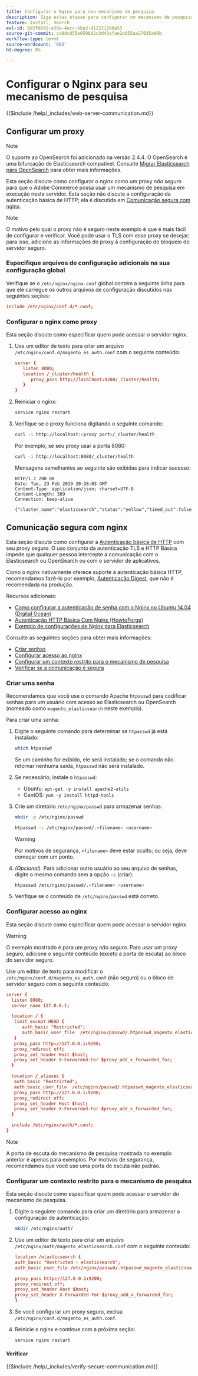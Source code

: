 ```yaml
---
title: Configurar o Nginx para seu mecanismo de pesquisa
description: Siga estas etapas para configurar um mecanismo de pesquisa com o servidor Web Nginx para instalações locais do Adobe Commerce.
feature: Install, Search
exl-id: 8d2f8695-e30a-4acc-bba3-d122212b0a53
source-git-commit: ca8dc855e0598d2c3d43afae2e055aa27035a09b
workflow-type: tm+mt
source-wordcount: '603'
ht-degree: 0%

---
```


# Configurar o Nginx para seu mecanismo de pesquisa

{{$include /help/_includes/web-server-communication.md}}

## Configurar um proxy

>[!NOTE]
>
>O suporte ao OpenSearch foi adicionado na versão 2.4.4. O OpenSearch é uma bifurcação de Elasticsearch compatível. Consulte [Migrar Elasticsearch para OpenSearch](../../../upgrade/prepare/opensearch-migration.md) para obter mais informações.

Esta seção discute como configurar o nginx como um proxy *não seguro* para que o Adobe Commerce possa usar um mecanismo de pesquisa em execução neste servidor. Esta seção não discute a configuração da autenticação básica de HTTP; ela é discutida em [Comunicação segura com nginx](#secure-communication-with-nginx).

>[!NOTE]
>
>O motivo pelo qual o proxy não é seguro neste exemplo é que é mais fácil de configurar e verificar. Você pode usar o TLS com esse proxy se desejar; para isso, adicione as informações do proxy à configuração de bloqueio do servidor seguro.

### Especifique arquivos de configuração adicionais na sua configuração global

Verifique se o `/etc/nginx/nginx.conf` global contém a seguinte linha para que ele carregue os outros arquivos de configuração discutidos nas seguintes seções:

```conf
include /etc/nginx/conf.d/*.conf;
```

### Configurar o nginx como proxy

Esta seção discute como especificar quem pode acessar o servidor nginx.

1. Use um editor de texto para criar um arquivo `/etc/nginx/conf.d/magento_es_auth.conf` com o seguinte conteúdo:

   ```conf
   server {
      listen 8080;
      location /_cluster/health {
         proxy_pass http://localhost:9200/_cluster/health;
      }
   }
   ```

1. Reiniciar o nginx:

   ```bash
   service nginx restart
   ```

1. Verifique se o proxy funciona digitando o seguinte comando:

   ```bash
   curl -i http://localhost:<proxy port>/_cluster/health
   ```

   Por exemplo, se seu proxy usar a porta 8080:

   ```bash
   curl -i http://localhost:8080/_cluster/health
   ```

   Mensagens semelhantes ao seguinte são exibidas para indicar sucesso:

   ```
   HTTP/1.1 200 OK
   Date: Tue, 23 Feb 2019 20:38:03 GMT
   Content-Type: application/json; charset=UTF-8
   Content-Length: 389
   Connection: keep-alive
   
   {"cluster_name":"elasticsearch","status":"yellow","timed_out":false,"number_of_nodes":1,"number_of_data_nodes":1,"active_primary_shards":5,"active_shards":5,"relocating_shards":0,"initializing_shards":0,"unassigned_shards":5,"delayed_unassigned_shards":0,"number_of_pending_tasks":0,"number_of_in_flight_fetch":0,"task_max_waiting_in_queue_millis":0,"active_shards_percent_as_number":50.0}
   ```

## Comunicação segura com nginx

Esta seção discute como configurar a [Autenticação básica de HTTP](https://nginx.org/en/docs/http/ngx_http_auth_basic_module.html) com seu proxy seguro. O uso conjunto da autenticação TLS e HTTP Básica impede que qualquer pessoa intercepte a comunicação com o Elasticsearch ou OpenSearch ou com o servidor de aplicativos.

Como o nginx nativamente oferece suporte à autenticação básica HTTP, recomendamos fazê-lo por exemplo, [Autenticação Digest](https://www.nginx.com/resources/wiki/modules/auth_digest/), que não é recomendada na produção.

Recursos adicionais:

* [Como configurar a autenticação de senha com o Nginx no Ubuntu 14.04 (Digital Ocean)](https://www.digitalocean.com/community/tutorials/how-to-set-up-password-authentication-with-nginx-on-ubuntu-14-04)
* [Autenticação HTTP Básica Com Nginx (HowtoForge)](https://www.howtoforge.com/basic-http-authentication-with-nginx)
* [Exemplo de configurações de Nginx para Elasticsearch](https://gist.github.com/karmi/b0a9b4c111ed3023a52d)

Consulte as seguintes seções para obter mais informações:

* [Criar senhas](#create-a-password)
* [Configurar acesso ao nginx](#set-up-access-to-nginx)
* [Configurar um contexto restrito para o mecanismo de pesquisa](#set-up-a-restricted-context-for-the-search-engine)
* [Verificar se a comunicação é segura](#secure-communication-with-nginx)

### Criar uma senha

Recomendamos que você use o comando Apache `htpasswd` para codificar senhas para um usuário com acesso ao Elasticsearch ou OpenSearch (nomeado como `magento_elasticsearch` neste exemplo).

Para criar uma senha:

1. Digite o seguinte comando para determinar se `htpasswd` já está instalado:

   ```bash
   which htpasswd
   ```

   Se um caminho for exibido, ele será instalado; se o comando não retornar nenhuma saída, `htpasswd` não será instalado.

1. Se necessário, instale o `htpasswd`:

   * Ubuntu: `apt-get -y install apache2-utils`
   * CentOS: `yum -y install httpd-tools`

1. Crie um diretório `/etc/nginx/passwd` para armazenar senhas:

   ```bash
   mkdir -p /etc/nginx/passwd
   ```

   ```bash
   htpasswd -c /etc/nginx/passwd/.<filename> <username>
   ```

   >[!WARNING]
   >
   >Por motivos de segurança, `<filename>` deve estar oculto; ou seja, deve começar com um ponto.

1. *(Opcional).* Para adicionar outro usuário ao seu arquivo de senhas, digite o mesmo comando sem a opção `-c` (criar):

   ```bash
   htpasswd /etc/nginx/passwd/.<filename> <username>
   ```

1. Verifique se o conteúdo de `/etc/nginx/passwd` está correto.

### Configurar acesso ao nginx

Esta seção discute como especificar quem pode acessar o servidor nginx.

>[!WARNING]
>
>O exemplo mostrado é para um proxy *não seguro*. Para usar um proxy seguro, adicione o seguinte conteúdo (exceto a porta de escuta) ao bloco do servidor seguro.

Use um editor de texto para modificar o `/etc/nginx/conf.d/magento_es_auth.conf` (não seguro) ou o bloco de servidor seguro com o seguinte conteúdo:

```conf
server {
  listen 8080;
  server_name 127.0.0.1;

  location / {
   limit_except HEAD {
      auth_basic "Restricted";
      auth_basic_user_file  /etc/nginx/passwd/.htpasswd_magento_elasticsearch;
   }
   proxy_pass http://127.0.0.1:9200;
   proxy_redirect off;
   proxy_set_header Host $host;
   proxy_set_header X-Forwarded-For $proxy_add_x_forwarded_for;
  }

  location /_aliases {
   auth_basic "Restricted";
   auth_basic_user_file  /etc/nginx/passwd/.htpasswd_magento_elasticsearch;
   proxy_pass http://127.0.0.1:9200;
   proxy_redirect off;
   proxy_set_header Host $host;
   proxy_set_header X-Forwarded-For $proxy_add_x_forwarded_for;
  }

  include /etc/nginx/auth/*.conf;
}
```

>[!NOTE]
>
>A porta de escuta do mecanismo de pesquisa mostrada no exemplo anterior é apenas para exemplos. Por motivos de segurança, recomendamos que você use uma porta de escuta não padrão.

### Configurar um contexto restrito para o mecanismo de pesquisa

Esta seção discute como especificar quem pode acessar o servidor do mecanismo de pesquisa.

1. Digite o seguinte comando para criar um diretório para armazenar a configuração de autenticação:

   ```bash
   mkdir /etc/nginx/auth/
   ```

1. Use um editor de texto para criar um arquivo `/etc/nginx/auth/magento_elasticsearch.conf` com o seguinte conteúdo:

   ```conf
   location /elasticsearch {
   auth_basic "Restricted - elasticsearch";
   auth_basic_user_file /etc/nginx/passwd/.htpasswd_magento_elasticsearch;
   
   proxy_pass http://127.0.0.1:9200;
   proxy_redirect off;
   proxy_set_header Host $host;
   proxy_set_header X-Forwarded-For $proxy_add_x_forwarded_for;
   }
   ```

1. Se você configurar um proxy seguro, exclua `/etc/nginx/conf.d/magento_es_auth.conf`.
1. Reinicie o nginx e continue com a próxima seção:

   ```bash
   service nginx restart
   ```

#### Verificar

{{$include /help/_includes/verify-secure-communication.md}}
